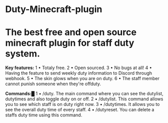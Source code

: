 # Duty-Minecraft-plugin
# The best free and open source minecraft plugin for staff duty system.

**Key features:**
1 • Totaly free. 
2 • Open sourced.
3 • No bugs at all!
4 • Having the feature to send weekly duty information to Discord through webhook.
5 • The skin glows when you are on duty.
6 • The staff member cannot punish someone when they're offduty.

**Commands:**█
1 • /duty. The main command where you can see the dutylist, dutytimes and also toggle duty on or off.
2 • /dutylist. This command allows you to see which staff is on duty right now.
3 • /dutytimes. It allows you to see the overall duty time of every staff.
4 • /dutyreset. You can delete a staffs duty time using this command.
